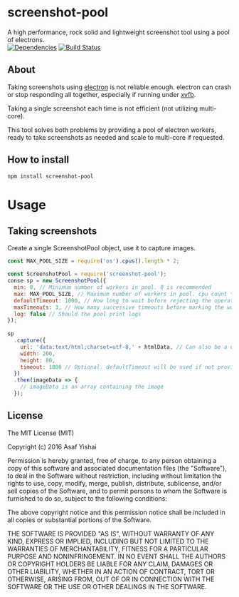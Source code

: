 # screenshot-pool


A high performance, rock solid and lightweight screenshot tool using a pool of electrons.   
[![Dependencies](https://david-dm.org/raszi/node-tmp.svg)](https://david-dm.org/raszi/node-tmp)
[![Build Status](https://travis-ci.org/asafyish/screenshot-pool.svg?branch=master)](https://travis-ci.org/asafyish/screenshot-pool)


## About

Taking screenshots using [electron](https://github.com/electron/electron)
is not reliable enough. electron can crash or stop responding all together, especially if running 
under [xvfb](https://en.wikipedia.org/wiki/Xvfb).

Taking a single screenshot each time is not efficient (not utilizing multi-core).   

This tool solves both problems by providing a pool of electron workers,
ready to take screenshots as needed and scale to multi-core if requested.

## How to install

```bash
npm install screenshot-pool
```

# Usage

## Taking screenshots

Create a single ScreenshotPool object, use it to capture images. 

```javascript
const MAX_POOL_SIZE = require('os').cpus().length * 2;

const ScreenshotPool = require('screenshot-pool');
conse sp = new ScreenshotPool({
  min: 0, // Minimum number of workers in pool. 0 is recommended
  max: MAX_POOL_SIZE, // Maximum number of workers in pool. cpu count * 2 is recommended
  defaultTimeout: 1000, // How long to wait before rejecting the operation
  maxTimeouts: 3, // How many successive timeouts before marking the worker as bad
  log: false // Should the pool print logs
});
		
sp
  .capture({
    url: 'data:text/html;charset=utf-8,' + htmlData, // Can also be a url
    width: 200,
    height: 80,
    timeout: 1000 // Optional. defaultTimeout will be used if not provided
  })
  .then(imageData => {
    // imageData is an array containing the image
  });
```

## License

The MIT License (MIT)

Copyright (c) 2016 Asaf Yishai

Permission is hereby granted, free of charge, to any person obtaining a copy of
this software and associated documentation files (the "Software"), to deal in
the Software without restriction, including without limitation the rights to
use, copy, modify, merge, publish, distribute, sublicense, and/or sell copies of
the Software, and to permit persons to whom the Software is furnished to do so,
subject to the following conditions:

The above copyright notice and this permission notice shall be included in all
copies or substantial portions of the Software.

THE SOFTWARE IS PROVIDED "AS IS", WITHOUT WARRANTY OF ANY KIND, EXPRESS OR
IMPLIED, INCLUDING BUT NOT LIMITED TO THE WARRANTIES OF MERCHANTABILITY, FITNESS
FOR A PARTICULAR PURPOSE AND NONINFRINGEMENT. IN NO EVENT SHALL THE AUTHORS OR
COPYRIGHT HOLDERS BE LIABLE FOR ANY CLAIM, DAMAGES OR OTHER LIABILITY, WHETHER
IN AN ACTION OF CONTRACT, TORT OR OTHERWISE, ARISING FROM, OUT OF OR IN
CONNECTION WITH THE SOFTWARE OR THE USE OR OTHER DEALINGS IN THE SOFTWARE.
